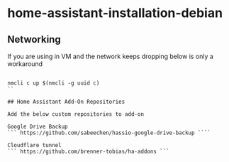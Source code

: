 # home-assistant-installation-debian

## Networking
If you are using in VM and the network keeps dropping below is only a workaround

``` nmcli c mod $(nmcli -g uuid c) ipv4.method manual ipv4.addresses "192.168.0.189/24" ipv4.gateway "192.168.0.1" ipv4.dns "8.8.8.8,8.8.4.4"

nmcli c up $(nmcli -g uuid c)
``

## Home Assistant Add-On Repositories

Add the below custom repositories to add-on

Google Drive Backup
``` https://github.com/sabeechen/hassio-google-drive-backup ````

Cloudflare tunnel
``` https://github.com/brenner-tobias/ha-addons ```
